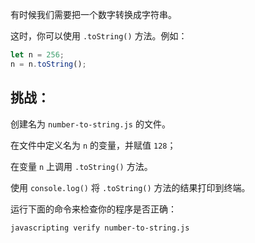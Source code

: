 有时候我们需要把一个数字转换成字符串。

这时，你可以使用 `.toString()` 方法。例如：

```js
let n = 256;
n = n.toString();
```

## 挑战：

创建名为 `number-to-string.js` 的文件。

在文件中定义名为 `n` 的变量，并赋值 `128`；

在变量 `n` 上调用 `.toString()` 方法。

使用 `console.log()` 将 `.toString()` 方法的结果打印到终端。

运行下面的命令来检查你的程序是否正确：

```bash
javascripting verify number-to-string.js
```
